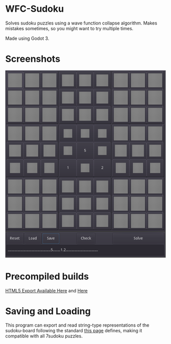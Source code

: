 # WFC-Sudoku
Solves sudoku puzzles using a wave function collapse algorithm. Makes mistakes sometimes, so you might want to try multiple times.

Made using Godot 3.

# Screenshots
![Screenshot of the program](Screenshots/7634e07.png)

# Precompiled builds
[HTML5 Export Available Here](https://jonnelafin.github.io/WaveFunctionCollapse-Sudoku/) and [Here](https://jonnelafin.itch.io/wfc-sudoku)

# Saving and Loading
This program can export and read string-type representations of the sudoku-board following the standard [this page](https://www.7sudoku.com/instructions/loading-puzzles) defines, making it compatible with all 7sudoku puzzles.
